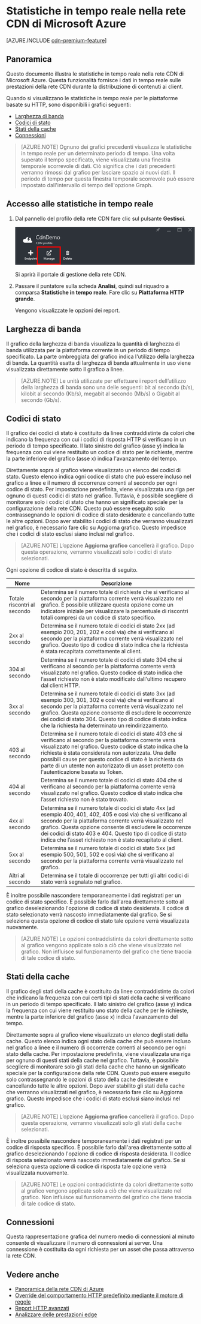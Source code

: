 <properties
	pageTitle="Rete CDN - statistiche in tempo reale"
	description="Statistiche in tempo reale nella rete CDN di Microsoft Azure. Le statistiche in tempo reale forniscono i dati in tempo reale sulle prestazioni della rete CDN durante la distribuzione di contenuti ai client."
	services="cdn"
	documentationCenter=".NET"
	authors="camsoper"
	manager="erikre"
	editor=""/>

<tags
	ms.service="cdn"
	ms.workload="tbd"
	ms.tgt_pltfrm="na"
	ms.devlang="na"
	ms.topic="article"
	ms.date="05/11/2016"
	ms.author="casoper"/>

# Statistiche in tempo reale nella rete CDN di Microsoft Azure

[AZURE.INCLUDE [cdn-premium-feature](../../includes/cdn-premium-feature.md)]

## Panoramica

Questo documento illustra le statistiche in tempo reale nella rete CDN di Microsoft Azure. Questa funzionalità fornisce i dati in tempo reale sulle prestazioni della rete CDN durante la distribuzione di contenuti ai client.

Quando si visualizzano le statistiche in tempo reale per le piattaforme basate su HTTP, sono disponibili i grafici seguenti:

* [Larghezza di banda](#bandwidth)
* [Codici di stato](#status-codes)
* [Stati della cache](#cache-statuses)
* [Connessioni](#connections)

> [AZURE.NOTE] Ognuno dei grafici precedenti visualizza le statistiche in tempo reale per un determinato periodo di tempo. Una volta superato il tempo specificato, viene visualizzata una finestra temporale scorrevole di dati. Ciò significa che i dati precedenti verranno rimossi dal grafico per lasciare spazio ai nuovi dati. Il periodo di tempo per questa finestra temporale scorrevole può essere impostato dall'intervallo di tempo dell'opzione Graph.

## Accesso alle statistiche in tempo reale

1. Dal pannello del profilo della rete CDN fare clic sul pulsante **Gestisci**.

	![Pulsante Gestisci pannello del profilo di rete CDN](./media/cdn-real-time-stats/cdn-manage-btn.png)

	Si aprirà il portale di gestione della rete CDN.

2. Passare il puntatore sulla scheda **Analisi**, quindi sul riquadro a comparsa **Statistiche in tempo reale**. Fare clic su **Piattaforma HTTP grande**.

	Vengono visualizzate le opzioni dei report.

## Larghezza di banda

Il grafico della larghezza di banda visualizza la quantità di larghezza di banda utilizzata per la piattaforma corrente in un periodo di tempo specificato. La parte ombreggiata del grafico indica l'utilizzo della larghezza di banda. La quantità esatta di larghezza di banda attualmente in uso viene visualizzata direttamente sotto il grafico a linee.

> [AZURE.NOTE] Le unità utilizzate per effettuare i report dell’utilizzo della larghezza di banda sono una delle seguenti: bit al secondo (b/s), kilobit al secondo (Kb/s), megabit al secondo (Mb/s) o Gigabit al secondo (Gb/s).

## Codici di stato

Il grafico dei codici di stato è costituito da linee contraddistinte da colori che indicano la frequenza con cui i codici di risposta HTTP si verificano in un periodo di tempo specificato. Il lato sinistro del grafico (asse y) indica la frequenza con cui viene restituito un codice di stato per le richieste, mentre la parte inferiore del grafico (asse x) indica l'avanzamento del tempo.

Direttamente sopra al grafico viene visualizzato un elenco dei codici di stato. Questo elenco indica ogni codice di stato che può essere incluso nel grafico a linee e il numero di occorrenze correnti al secondo per ogni codice di stato. Per impostazione predefinita, viene visualizzata una riga per ognuno di questi codici di stato nel grafico. Tuttavia, è possibile scegliere di monitorare solo i codici di stato che hanno un significato speciale per la configurazione della rete CDN. Questo può essere eseguito solo contrassegnando le opzioni di codice di stato desiderate e cancellando tutte le altre opzioni. Dopo aver stabilito i codici di stato che verranno visualizzati nel grafico, è necessario fare clic su Aggiorna grafico. Questo impedisce che i codici di stato esclusi siano inclusi nel grafico.

> [AZURE.NOTE] L’opzione **Aggiorna grafico** cancellerà il grafico. Dopo questa operazione, verranno visualizzati solo i codici di stato selezionati.

Ogni opzione di codice di stato è descritta di seguito.

Nome | Descrizione
-----|------------
Totale riscontri al secondo | Determina se il numero totale di richieste che si verificano al secondo per la piattaforma corrente verrà visualizzato nel grafico. È possibile utilizzare questa opzione come un indicatore iniziale per visualizzare la percentuale di riscontri totali compresi da un codice di stato specifico.
2xx al secondo | Determina se il numero totale di codici di stato 2xx (ad esempio 200, 201, 202 e così via) che si verificano al secondo per la piattaforma corrente verrà visualizzato nel grafico. Questo tipo di codice di stato indica che la richiesta è stata recapitata correttamente al client.
304 al secondo | Determina se il numero totale di codici di stato 304 che si verificano al secondo per la piattaforma corrente verrà visualizzato nel grafico. Questo codice di stato indica che l’asset richiesto non è stato modificato dall'ultimo recupero dal client HTTP.
3xx al secondo | Determina se il numero totale di codici di stato 3xx (ad esempio 300, 301, 302 e così via) che si verificano al secondo per la piattaforma corrente verrà visualizzato nel grafico. Questa opzione consente di escludere le occorrenze dei codici di stato 304. Questo tipo di codice di stato indica che la richiesta ha determinato un reindirizzamento.
403 al secondo | Determina se il numero totale di codici di stato 403 che si verificano al secondo per la piattaforma corrente verrà visualizzato nel grafico. Questo codice di stato indica che la richiesta è stata considerata non autorizzata. Una delle possibili cause per questo codice di stato è la richiesta da parte di un utente non autorizzato di un asset protetto con l'autenticazione basata su Token.
404 al secondo | Determina se il numero totale di codici di stato 404 che si verificano al secondo per la piattaforma corrente verrà visualizzato nel grafico. Questo codice di stato indica che l’asset richiesto non è stato trovato.
4xx al secondo | Determina se il numero totale di codici di stato 4xx (ad esempio 400, 401, 402, 405 e così via) che si verificano al secondo per la piattaforma corrente verrà visualizzato nel grafico. Questa opzione consente di escludere le occorrenze dei codici di stato 403 e 404. Questo tipo di codice di stato indica che l’asset richiesto non è stato recapitato al client.
5xx al secondo | Determina se il numero totale di codici di stato 5xx (ad esempio 500, 501, 502 e così via) che si verificano al secondo per la piattaforma corrente verrà visualizzato nel grafico.
Altri al secondo | Determina se il totale di occorrenze per tutti gli altri codici di stato verrà segnalato nel grafico.

È inoltre possibile nascondere temporaneamente i dati registrati per un codice di stato specifico. È possibile farlo dall'area direttamente sotto al grafico deselezionando l'opzione di codice di stato desiderata. Il codice di stato selezionato verrà nascosto immediatamente dal grafico. Se si seleziona questa opzione di codice di stato tale opzione verrà visualizzata nuovamente.

> [AZURE.NOTE] Le opzioni contraddistinte da colori direttamente sotto al grafico vengono applicate solo a ciò che viene visualizzato nel grafico. Non influisce sul funzionamento del grafico che tiene traccia di tale codice di stato.

## Stati della cache

Il grafico degli stati della cache è costituito da linee contraddistinte da colori che indicano la frequenza con cui certi tipi di stati della cache si verificano in un periodo di tempo specificato. Il lato sinistro del grafico (asse y) indica la frequenza con cui viene restituito uno stato della cache per le richieste, mentre la parte inferiore del grafico (asse x) indica l'avanzamento del tempo.

Direttamente sopra al grafico viene visualizzato un elenco degli stati della cache. Questo elenco indica ogni stato della cache che può essere incluso nel grafico a linee e il numero di occorrenze correnti al secondo per ogni stato della cache. Per impostazione predefinita, viene visualizzata una riga per ognuno di questi stati della cache nel grafico. Tuttavia, è possibile scegliere di monitorare solo gli stati della cache che hanno un significato speciale per la configurazione della rete CDN. Questo può essere eseguito solo contrassegnando le opzioni di stato della cache desiderate e cancellando tutte le altre opzioni. Dopo aver stabilito gli stati della cache che verranno visualizzati nel grafico, è necessario fare clic su Aggiorna grafico. Questo impedisce che i codici di stato esclusi siano inclusi nel grafico.

> [AZURE.NOTE] L’opzione **Aggiorna grafico** cancellerà il grafico. Dopo questa operazione, verranno visualizzati solo gli stati della cache selezionati.

È inoltre possibile nascondere temporaneamente i dati registrati per un codice di risposta specifico. È possibile farlo dall'area direttamente sotto al grafico deselezionando l'opzione di codice di risposta desiderata. Il codice di risposta selezionato verrà nascosto immediatamente dal grafico. Se si seleziona questa opzione di codice di risposta tale opzione verrà visualizzata nuovamente.

> [AZURE.NOTE] Le opzioni contraddistinte da colori direttamente sotto al grafico vengono applicate solo a ciò che viene visualizzato nel grafico. Non influisce sul funzionamento del grafico che tiene traccia di tale codice di stato.

## Connessioni

Questa rappresentazione grafica del numero medio di connessioni al minuto consente di visualizzare il numero di connessioni ai server. Una connessione è costituita da ogni richiesta per un asset che passa attraverso la rete CDN.

## Vedere anche
* [Panoramica della rete CDN di Azure](cdn-overview.md)
* [Override del comportamento HTTP predefinito mediante il motore di regole](cdn-rules-engine.md)
* [Report HTTP avanzati](cdn-advanced-http-reports.md)
* [Analizzare delle prestazioni edge](cdn-edge-performance.md)

<!---HONumber=AcomDC_0518_2016-->